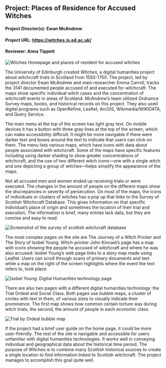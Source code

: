 ## Project: Places of Residence for Accused Witches ##
#### Project Director(s): Ewan McAndrew ####
#### Project URL: https://witches.is.ed.ac.uk/ ####
#### Reviewer: Anna Tippett ####

![Witches Homepage and places of resident for accused witches](https://atippett8.github.io/anna-tippett-CNU/images/witcheshomepage.png)

The University of Edinburgh created _Witches_, a digital humanities project about witchcraft trials in Scotland from 1550-1750. 
The project, led by project director Ewan McAndrew and main researcher Emma Carroll, tracks the 3141 documented people accused 
of and executed for witchcraft.
The maps show specific individual witch cases and the concentration of witchcraft events in areas of Scotland. 
McAndrew’s team utilized Ordnance Survey maps, books, and historical records on this project. 
They also used digital programs such as OpenRefine, Leaflet, ArcGIS, Wikimedia/WIKIDATA, and Query Service. 

The main menu at the top of the screen has light gray text. 
On mobile devices it has a button with three gray lines at the top of the screen, which can make accessibility difficult. 
It might be more navigable if there were darker text and boxes around the text to indicate that users can click on them. 
The menu lists various maps, which have icons with data about people associated with witchcraft. 
Some of the maps have specific features including using darker shading to show greater concentrations of witchcraft, 
and the use of two different witch icons—one with a single witch and one depicting a group of witches—helps simplify 
the appearance of the maps.

Not all accused men and women ended up receiving trials or were executed. 
The changes in the amount of people on the different maps show the discrepancies in severity of persecution. 
On most of the maps, the icons of individuals or clusters of witches has a pop up that links to the Survey of Scottish Witchcraft Database. 
This gives information on that specific individual’s place of origin and sometimes the location of their trial and execution. 
The information is brief, many entries lack data, but they are concise and easy to read.

![Screenshot of the survey of scottish witchcraft database](https://atippett8.github.io/anna-tippett-CNU/images/scottishwitchcraftdatabase.png)

The most complex pages on the site are The Journey of a Witch Pricker and The Story of Isobel Young. 
Witch-pricker John Kincaid’s page has a map with icons showing the people he accused of witchcraft and where he was also accused.
Isobel Young’s web page links to a story map made using Leaflet. 
Users can scroll through scans of primary documents and text while a map on the right of the screen highlights where the event the text refers to, took place.

![Isobel Young: Digital Humanities technology page](https://atippett8.github.io/anna-tippett-CNU/images/isobelleaflet.png)

There are also two pages with a different digital humanities technology: the Trial Ordeal and Social Class. 
Both pages use bubble maps, a cluster of circles with text in them, of various sizes to visually indicate their prominence. 
The first map shows how common certain torture was during witch trials, the second, the amount of people in each economic class.

![Trial by Ordeal bubble map](https://atippett8.github.io/anna-tippett-CNU/images/witchcrafttests.png)

If the project had a brief user guide on the home page, it could be more user-friendly. 
The rest of the site is navigable and accessible for users unfamiliar with digital humanities technologies. 
It works well in conveying individual and geographical data about the historical time period. 
The purpose of Witches is to combine many Scottish historical sources to create a single location to find information linked to Scottish witchcraft. 
The project manages to accomplish this goal quite well.

